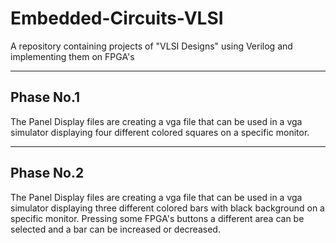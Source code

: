 # Embedded-Circuits-VLSI
A repository containing projects of "VLSI Designs" using Verilog and implementing them on FPGA's 

-----------
Phase No.1
-----------
The Panel Display files are creating a vga file that can be used in a vga simulator displaying four different colored squares on a specific monitor.

-----------
Phase No.2
-----------
The Panel Display files are creating a vga file that can be used in a vga simulator displaying three different colored bars with black background on a specific monitor. Pressing some FPGA's buttons a different area can be selected and a bar can be increased or decreased.


